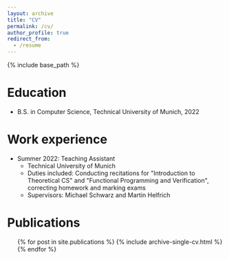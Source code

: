 ```yaml
---
layout: archive
title: "CV"
permalink: /cv/
author_profile: true
redirect_from:
  - /resume
---
```


{% include base_path %}

Education
======
* B.S. in Computer Science, Technical University of Munich, 2022

Work experience
======
* Summer 2022: Teaching Assistant
  * Technical University of Munich
  * Duties included: Conducting recitations for "Introduction to Theoretical CS" and "Functional Programming and Verification", correcting homework and marking exams
  * Supervisors: Michael Schwarz and Martin Helfrich

<!-- Skills -->
<!-- ====== -->
<!-- * Skill 1 -->

Publications
======
  <ul>{% for post in site.publications %}
    {% include archive-single-cv.html %}
  {% endfor %}</ul>
  

